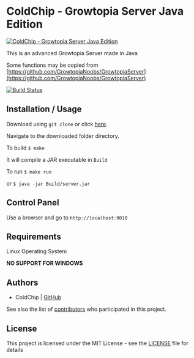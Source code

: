 ColdChip - Growtopia Server Java Edition
===========================

[![ColdChip - Growtopia Server Java Edition](https://raw.githubusercontent.com/coldchip/growtopiaserver/master/Screenshots/sc1.png)](https://github.com/nlohmann/json/releases)

This is an advanced Growtopia Server made in Java

Some functions may be copied from [https://github.com/GrowtopiaNoobs/GrowtopiaServer](https://github.com/GrowtopiaNoobs/GrowtopiaServer)

[![Build Status](https://api.travis-ci.org/coldchip/growtopiaserver.svg?branch=master)](https://api.travis-ci.org/coldchip/growtopiaserver.svg?branch=master)

Installation / Usage
--------------------

Download using `git clone` or click [here](https://github.com/coldchip/growtopiaserver/archive/master.zip).

Navigate to the downloaded folder directory.

To build `$ make`

It will compile a JAR executable in `Build`

To run `$ make run`

or `$ java -jar Build/server.jar`

Control Panel
------------

Use a browser and go to `http://localhost:9010`

Requirements
------------

Linux Operating System

**NO SUPPORT FOR WINDOWS**

Authors
-------

- ColdChip  | [GitHub](https://github.com/coldchip)

See also the list of [contributors](https://github.com/coldchip/growtopiaserver/contributors) who participated in this project.

License
-------

This project is licensed under the MIT License - see the [LICENSE](LICENSE) file for details